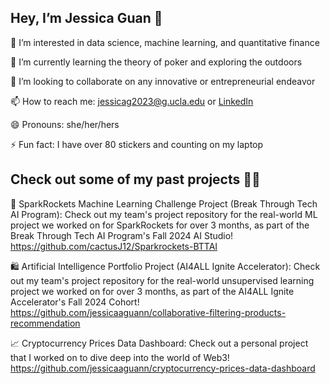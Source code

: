 ## Hey, I’m Jessica Guan 👋

👀 I’m interested in data science, machine learning, and quantitative finance

🌱 I’m currently learning the theory of poker and exploring the outdoors

💞️ I’m looking to collaborate on any innovative or entrepreneurial endeavor

📫 How to reach me: jessicag2023@g.ucla.edu or [LinkedIn](https://www.linkedin.com/in/jessicaaguann/)

😄 Pronouns: she/her/hers

⚡ Fun fact: I have over 80 stickers and counting on my laptop

## Check out some of my past projects 👩‍💻 

🚀 SparkRockets Machine Learning Challenge Project (Break Through Tech AI Program): Check out my team's project repository for the real-world ML project we worked on for SparkRockets for over 3 months, as part of the Break Through Tech AI Program's Fall 2024 AI Studio! https://github.com/cactusJ12/Sparkrockets-BTTAI

🛍️ Artificial Intelligence Portfolio Project (AI4ALL Ignite Accelerator): Check out my team's project repository for the real-world unsupervised learning project we worked on for over 3 months, as part of the AI4ALL Ignite Accelerator's Fall 2024 Cohort! https://github.com/jessicaaguann/collaborative-filtering-products-recommendation

📈 Cryptocurrency Prices Data Dashboard: Check out a personal project that I worked on to dive deep into the world of Web3! https://github.com/jessicaaguann/cryptocurrency-prices-data-dashboard
